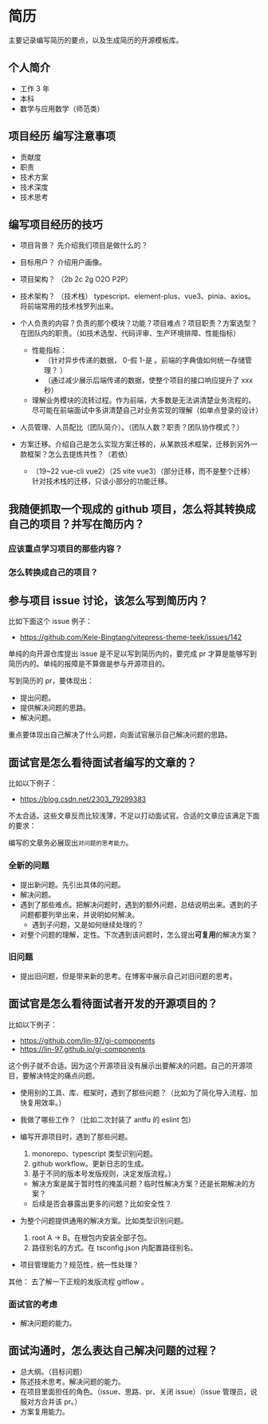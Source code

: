 # 简历

主要记录编写简历的要点，以及生成简历的开源模板库。

<!-- TODO: 找很多的前端简历模板 看看别人是怎么写简历的项目难点和亮点的 -->

## 个人简介

- 工作 3 年
- 本科
- 数学与应用数学（师范类）

## 项目经历 编写注意事项

- 贡献度
- 职责
- 技术方案
- 技术深度
- 技术思考

## 编写项目经历的技巧

- 项目背景？ 先介绍我们项目是做什么的？
- 目标用户？ 介绍用户画像。
- 项目架构？ （2b 2c 2g O2O P2P）
- 技术架构？ （技术栈） typescript、element-plus、vue3、pinia、axios。将前端常用的技术栈罗列出来。

- 个人负责的内容？负责的那个模块？功能？项目难点？项目职责？方案选型？在团队内的职责。（如技术选型、代码评审、生产环境排障、性能指标）
  - 性能指标：
    - （针对异步传递的数据， 0-假 1-是 。前端的字典值如何统一存储管理？ ）
    - （通过减少展示后端传递的数据，使整个项目的接口响应提升了 xxx 秒）
  - 理解业务模块的流转过程。作为前端，大多数是无法讲清楚业务流程的。尽可能在前端面试中多讲清楚自己对业务实现的理解（如单点登录的设计）

- 人员管理、人员配比（团队简介）。（团队人数？职责？团队协作模式？）
- 方案迁移。介绍自己是怎么实现方案迁移的，从某款技术框架，迁移到另外一款框架？怎么去提炼共性？（若依）
  - （19~22 vue-cli vue2）（25 vite vue3）（部分迁移，而不是整个迁移）针对技术栈的迁移，只谈小部分的功能迁移。

## 我随便抓取一个现成的 github 项目，怎么将其转换成自己的项目？并写在简历内？

### 应该重点学习项目的那些内容？

### 怎么转换成自己的项目？

## 参与项目 issue 讨论，该怎么写到简历内？

比如下面这个 issue 例子：

- https://github.com/Kele-Bingtang/vitepress-theme-teek/issues/142

单纯的向开源仓库提出 issue 是不足以写到简历内的，要完成 pr 才算是能够写到简历内的。单纯的报障是不算做是参与开源项目的。

写到简历的 pr，要体现出：

- 提出问题。
- 提供解决问题的思路。
- 解决问题。

重点要体现出自己解决了什么问题，向面试官展示自己解决问题的思路。

## 面试官是怎么看待面试者编写的文章的？

比如以下例子：

- https://blog.csdn.net/2303_79299383

不太合适。这些文章反而比较浅薄，不足以打动面试官。合适的文章应该满足下面的要求：

编写的文章务必展现出`对问题的思考能力`。

### 全新的问题

- 提出新问题。先引出具体的问题。
- 解决问题。
- 遇到了那些难点。把解决问题时，遇到的额外问题，总结说明出来。遇到的子问题都要列举出来，并说明如何解决。
  - 遇到子问题，又是如何继续处理的？
- 对整个问题的理解，定性。下次遇到该问题时，怎么提出**可复用**的解决方案？

### 旧问题

- 提出旧问题，但是带来新的思考。在博客中展示自己对旧问题的思考。

## 面试官是怎么看待面试者开发的开源项目的？

比如以下例子：

- https://github.com/lin-97/gi-components
- https://lin-97.github.io/gi-components

这个例子就不合适。因为这个开源项目没有展示出要解决的问题。自己的开源项目，要解决特定的痛点问题。

- 使用别的工具、库、框架时，遇到了那些问题？（比如为了简化导入流程、加快复用效率。）
- 我做了哪些工作？（比如二次封装了 antfu 的 eslint 包）
- 编写开源项目时，遇到了那些问题。
  1. monorepo、typescript 类型识别问题。
  2. github workflow。更新日志的生成。
  3. 基于不同的版本号发版规则，决定发版流程。）
  - 解决方案是属于暂时性的掩盖问题？临时性解决方案？还是长期解决的方案？
  - 后续是否会暴露出更多的问题？比如安全性？

- 为整个问题提供通用的解决方案。比如类型识别问题。
  1. root A -> B。在根包内安装全部子包。
  2. 路径别名的方式。在 tsconfig.json 内配置路径别名。

- 项目管理能力？规范性，统一性处理？

其他： 去了解一下正规的发版流程 gitflow 。

### 面试官的考虑

- 解决问题的能力。

## 面试沟通时，怎么表达自己解决问题的过程？

- 总大纲。（目标问题）
- 陈述技术思考。解决问题的能力。
- 在项目里面担任的角色。（issue、思路、pr、关闭 issue）（issue 管理员，说服对方合并该 pr。）
- 方案复用能力。
